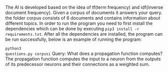 The AI is developed based on the idea of tf(term frequency) and idf(inverse document frequency). Given a corpus of documents it answers your query. the folder corpus consists of 6 documents and contains information about different topics. In order to run the program you need to first install the dependencies which can be done by executing <code class="language-plaintext highlighter-rouge">pip3 install -r requirements.txt</code>. After all the dependencies are installed, the program can be run successfully, below is an example of running the program:

<code class="language-plaintext highlighter-rouge">python3 questions.py corpusi</code>
Query: What does a propagation function computes?
The propagation function computes the input to a neuron from the outputs of its predecessor neurons and their connections as a weighted sum.

